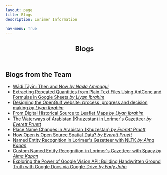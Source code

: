 ```yaml
---
layout: page
title: Blogs
description: Lorimer Information

nav-menu: True
---
```


<!-- One -->
<section id="one">
	<div class="inner">
		<header class="major">
			<h1>Blogs</h1>
		</header>

<!-- Content -->
<h2 id="content">Blogs from the Team </h2>
<p>
	<ul>
		<li><a href="../July2020Wadiblog" class="link">Wādi Tāyīn: Then and Now <i> by Nada Ammagui</i></a></li>
		<li><a href="../July2020formattingdata" class="link">Extracting Repeated Quantities from Plain Text Files Using AntConc and Formulas in Google Sheets  <i>by Liyan Ibrahim</i></a></li>
		<li><a href="../July2020website" class="link">Designing the OpenGulf website: process, progress and decision making <i>by Liyan Ibrahim</i></a></li>
		<li><a href="../July2020maps" class="link"> From Digital Historical Source to Leaflet Maps <i>by Liyan Ibrahim</i></a></li>
		<li><a href="../waterways" class="link">The Waterways of Arabistan (Khuzestan) in Lorimer's Gazetteer<i> by Everett Pruett</i></a></li>
		<li><a href="../placenamechanges" class="link">Place Name Changes in Arabistan (Khuzestan)<i> by Everett Pruett</i></a></li>
		<li><a href="../howopen" class="link">How Open is Open Source Spatial Data?<i> by Everett Pruett</i></a></li>
		<li><a href="../Aug2021ner_nltk" class="link">Named Entity Recognition in Lorimer's Gazetteer with NLTK <i> by Alma Kapan</i></a></li>
		<li><a href="../Aug2021ner_spacy" class="link">Custom Named Entity
		Recognition in Lorimer's Gazetteer with Spacy <i> by Alma
		Kapan</i></a></li>
		<li><a href="../googleDocsTranscription" class="link">Exploring the Power of Google Vision API: Building Handwritten Ground Truth with Google Docs via Google Drive <i> by Fady John</i></a></li>

<!-- </p> -->
